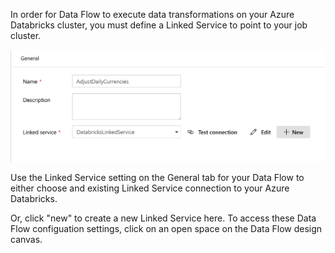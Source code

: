 In order for Data Flow to execute data transformations on your Azure Databricks cluster, you must define a Linked Service to point to your job cluster.

![Azure Databricks](../images/databricks.png "databricks")

Use the Linked Service setting on the General tab for your Data Flow to either choose and existing Linked Service connection to your Azure Databricks.

Or, click "new" to create a new Linked Service here. To access these Data Flow configuation settings, click on an open space on the Data Flow design canvas.
